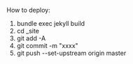 How to deploy:
1. bundle exec jekyll build
2. cd _site
3. git add -A
4. git commit -m "xxxx"
5. git push --set-upstream origin master